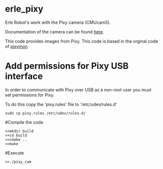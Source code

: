 erle_pixy
=========

Erle Robot's work with the Pixy camera (CMUcam5).

Documentation of the camera can be found [here](http://www.cmucam.org/projects/cmucam5/wiki).

This code provides images from Pixy. This code is based in the orginal code of [pixymon](https://github.com/charmedlabs/pixy)

# Add permissions for Pixy USB interface

In order to communicate with Pixy over USB as a non-root user you must set permissions for Pixy.

To do this copy the 'pixy.rules' file to '/etc/udev/rules.d'

```
sudo cp pixy.rules /etc/udev/rules.d/
```

#Compile the code 
```
>>mkdir build
>>cd build
>>cmake ..
>>make
```
#Execute
```
>>./pixy_cam
```
